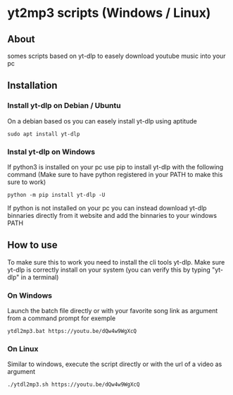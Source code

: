# yt2mp3 scripts (Windows / Linux)
## About
somes scripts based on yt-dlp to easely download youtube music into your pc 

## Installation

### Install yt-dlp on Debian / Ubuntu
On a debian based os you can easely install yt-dlp using aptitude
```
sudo apt install yt-dlp
```
### Instal yt-dlp on Windows
If python3 is installed on your pc use pip to install yt-dlp with the following command
(Make sure to have python registered in your PATH to make this sure to work)
```
python -m pip install yt-dlp -U
```
If python is not installed on your pc you can instead download yt-dlp binnaries directly from it website and add the binnaries to your windows PATH

## How to use
To make sure this to work you need to install the cli tools yt-dlp.
Make sure yt-dlp is correctly install on your system (you can verify this by typing "yt-dlp" in a terminal)

### On Windows
Launch the batch file directly or with your favorite song link as argument from a command prompt for exemple
```
ytdl2mp3.bat https://youtu.be/dQw4w9WgXcQ
```
### On Linux
Similar to windows, execute the script directly or with the url of a video as argument
```
./ytdl2mp3.sh https://youtu.be/dQw4w9WgXcQ
```

